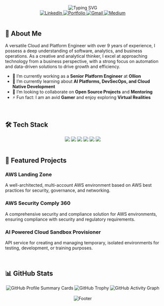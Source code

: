 <!-- README Intro -->
<div align="center">
  <img src="https://readme-typing-svg.herokuapp.com?font=Fira+Code&pause=1000&color=2D9EF7&center=true&vCenter=true&width=435&lines=Hey+there!+I'm+Bhushan+%F0%9F%91%8B;Cloud+Architect+%26+Platform+Engineer;Always+Learning+%26+Building+%F0%9F%9A%80" alt="Typing SVG" />
</div>

<div align="center">
  <a href="https://www.linkedin.com/in/drtinkerer/">
    <img src="https://img.shields.io/badge/LinkedIn-0077B5?style=for-the-badge&logo=linkedin&logoColor=white" alt="LinkedIn" />
  </a>
  <a href="https://cloudpoet.in/">
    <img src="https://img.shields.io/badge/Portfolio-2D9EF7?style=for-the-badge&logo=Cloudflare&logoColor=white" alt="Portfolio" />
  </a>
  <a href="mailto:eulersidentity2718@gmail.com">
    <img src="https://img.shields.io/badge/Gmail-D14836?style=for-the-badge&logo=gmail&logoColor=white" alt="Gmail" />
  </a>
  <a href="https://medium.com/@drtinkerer">
    <img src="https://img.shields.io/badge/Medium-12100E?style=for-the-badge&logo=medium&logoColor=white" alt="Medium" />
  </a>
</div>

<br/>

## 🚀 About Me

A versatile Cloud and Platform Engineer with over 9 years of experience, I possess a deep understanding of software, analytics, and business operations. As a creative and analytical thinker, I excel at approaching technology from a business perspective, with a strong focus on automation and data-driven solutions to drive growth and efficiency.

- 🔭 I’m currently working as a **Senior Platform Engineer** at **Ollion**
- 🌱 I’m currently learning about **AI Platforms, DevSecOps, and Cloud Native Development**
- 👯 I’m looking to collaborate on **Open Source Projects** and **Mentoring**
- ⚡ Fun fact: I am an avid **Gamer** and enjoy exploring **Virtual Realities**

<br/>

## 🛠️ Tech Stack

<div align="center">
  <a href="https://aws.amazon.com/"><img src="https://img.shields.io/badge/Multi--Cloud-FF9900?style=for-the-badge&logo=amazonaws&logoColor=white" /></a>
  <a href="https://www.docker.com/"><img src="https://img.shields.io/badge/DevSecOps-2CA5E0?style=for-the-badge&logo=docker&logoColor=white" /></a>
  <a href="https://www.tensorflow.org/"><img src="https://img.shields.io/badge/AI_Platforms-FF6F00?style=for-the-badge&logo=tensorflow&logoColor=white" /></a>
  <a href="https://kubernetes.io/"><img src="https://img.shields.io/badge/Cloud_Native-326ce5?style=for-the-badge&logo=kubernetes&logoColor=white" /></a>
  <a href="https://spark.apache.org/"><img src="https://img.shields.io/badge/Big_Data-FFFFFF?style=for-the-badge&logo=apachespark&logoColor=#E35A16" /></a>
  <a href="https://www.digitalocean.com/"><img src="https://img.shields.io/badge/System_Design-0080FF?style=for-the-badge&logo=digitalocean&logoColor=white" /></a>
</div>

<br/>

## 📖 Featured Projects

### AWS Landing Zone
A well-architected, multi-account AWS environment based on AWS best practices for security, governance, and networking.

### AWS Security Comply 360
A comprehensive security and compliance solution for AWS environments, ensuring compliance with security and regulatory requirements.

### AI Powered Cloud Sandbox Provisioner
API service for creating and managing temporary, isolated environments for testing, development, or training purposes.

<br/>

## 📊 GitHub Stats

<div align="center">
  <img src="https://github-profile-summary-cards.vercel.app/api/cards/profile-details?username=drtinkerer&theme=radical" alt="GitHub Profile Summary Cards" />
  <img src="https://github-profile-trophy.vercel.app/?username=drtinkerer&theme=radical&no-frame=true&column=7&margin-w=15&margin-h=15" alt="GitHub Trophy" />
  <img src="https://github-readme-activity-graph.vercel.app/graph?username=drtinkerer&theme=react-dark&hide_border=true&bg_color=0D1117&timezone=Asia%2FKolkata" alt="GitHub Activity Graph" />
</div>

<br/>

<div align="center">
  <img src="https://capsule-render.vercel.app/api?type=waving&color=gradient&height=100&section=footer" alt="Footer" />
</div>